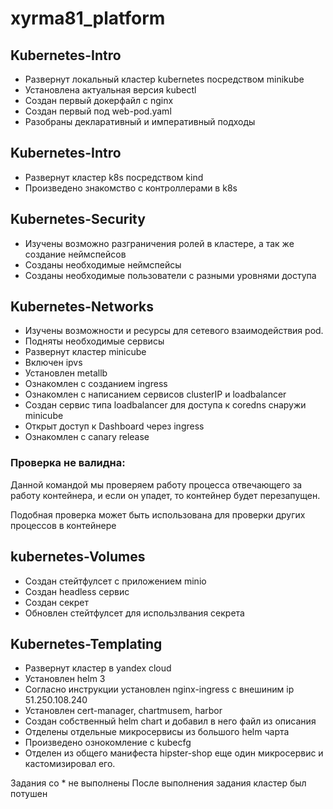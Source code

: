 # xyrma81_platform


## Kubernetes-Intro

- Развернут локальный кластер kubernetes посредством minikube
- Установлена актуальная версия kubectl
- Создан первый докерфайл с nginx
- Создан первый под web-pod.yaml
- Разобраны декларативный и императивный подходы


## Kubernetes-Intro

- Развернут кластер k8s посредством kind
- Произведено знакомство с контроллерами в k8s

## Kubernetes-Security

- Изучены возможно разграничения ролей в кластере, а так же создание неймспейсов
- Созданы необходимые неймспейсы
- Созданы необходимые пользователи с разными уровнями доступа

## Kubernetes-Networks

- Изучены возможности и ресурсы для сетевого взаимодействия pod.
- Подняты необходимые сервисы
- Развернут кластер minicube
- Включен ipvs
- Установлен metallb
- Ознакомлен с созданием ingress
- Ознакомлен с написанием сервисов clusterIP и loadbalancer
- Создан сервис типа loadbalancer для доступа к coredns снаружи minicube
- Открыт доступ к Dashboard через ingress
- Ознакомлен с canary release

### Проверка не валидна:

Данной командой мы проверяем работу процесса отвечающего за работу контейнера, и если он упадет, то контейнер будет перезапущен.

Подобная проверка может быть использована для проверки других процессов в контейнере

## kubernetes-Volumes

- Создан стейтфулсет с приложением minio
- Создан headless сервис
- Создан секрет
- Обновлен стейтфулсет для использлвания секрета

## Kubernetes-Templating

- Развернут кластер в yandex cloud
- Установлен helm 3
- Согласно инструкции установлен nginx-ingress с внешиним ip 51.250.108.240
- Установлен cert-manager, chartmusem, harbor
- Создан собственный helm chart и добавил в него файл из описания
- Отделены отдельные микросервисы из большого helm чарта
- Произведено ознокомление с kubecfg
- Отделен из общего манифеста hipster-shop еще один микросервис и кастомизировал его.

Задания со * не выполнены
После выполнения задания кластер был потушен